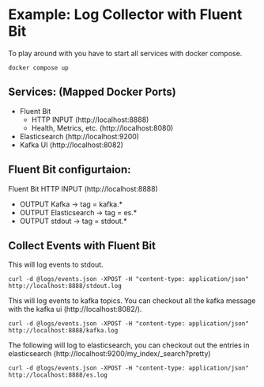 # Example: Log Collector with Fluent Bit
To play around with you have to start all services with docker compose.

```
docker compose up
```

## Services: (Mapped Docker Ports)

- Fluent Bit
    - HTTP INPUT (http://localhost:8888)
    - Health, Metrics, etc. (http://localhost:8080)
- Elasticsearch (http://localhost:9200)
- Kafka UI (http://localhost:8082)

## Fluent Bit configurtaion:

Fluent Bit HTTP INPUT (http://localhost:8888)
- OUTPUT Kafka -> tag = kafka.* 
- OUTPUT Elasticsearch -> tag = es.*
- OUTPUT stdout -> tag = stdout.*

## Collect Events with Fluent Bit

This will log events to stdout.

```
curl -d @logs/events.json -XPOST -H "content-type: application/json" http://localhost:8888/stdout.log
```

This will log events to kafka topics. You can checkout all the kafka message with the kafka ui (http://localhost:8082/).

```
curl -d @logs/events.json -XPOST -H "content-type: application/json" http://localhost:8888/kafka.log
```

The following will log to elasticsearch, you can checkout out the entries in elasticsearch (http://localhost:9200/my_index/_search?pretty)

```
curl -d @logs/events.json -XPOST -H "content-type: application/json" http://localhost:8888/es.log
```